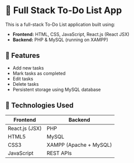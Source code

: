 # 📝 Full Stack To-Do List App

This is a full-stack To-Do List application built using:

- **Frontend:** HTML, CSS, JavaScript, React.js (React JSX)
- **Backend:** PHP & MySQL (running on XAMPP)

## 🚀 Features

- Add new tasks
- Mark tasks as completed
- Edit tasks
- Delete tasks
- Persistent storage using MySQL database

## 🧰 Technologies Used

| Frontend | Backend |
|----------|---------|
| React.js (JSX) | PHP |
| HTML5 | MySQL |
| CSS3 | XAMPP (Apache + MySQL) |
| JavaScript | REST APIs |
